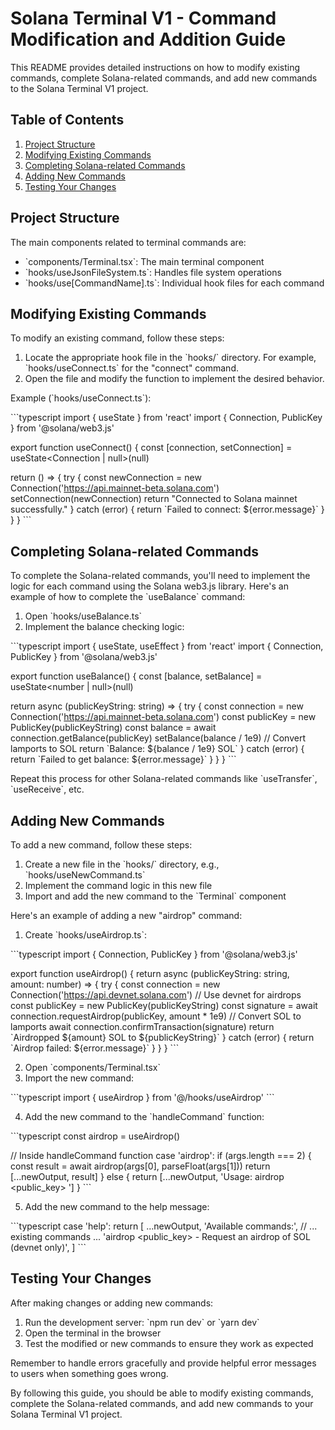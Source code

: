 # Solana Terminal V1 - Command Modification and Addition Guide

This README provides detailed instructions on how to modify existing commands, complete Solana-related commands, and add new commands to the Solana Terminal V1 project.

## Table of Contents

1. [Project Structure](#project-structure)
2. [Modifying Existing Commands](#modifying-existing-commands)
3. [Completing Solana-related Commands](#completing-solana-related-commands)
4. [Adding New Commands](#adding-new-commands)
5. [Testing Your Changes](#testing-your-changes)

## Project Structure

The main components related to terminal commands are:

- \`components/Terminal.tsx\`: The main terminal component
- \`hooks/useJsonFileSystem.ts\`: Handles file system operations
- \`hooks/use[CommandName].ts\`: Individual hook files for each command

## Modifying Existing Commands

To modify an existing command, follow these steps:

1. Locate the appropriate hook file in the \`hooks/\` directory. For example, \`hooks/useConnect.ts\` for the "connect" command.
2. Open the file and modify the function to implement the desired behavior.

Example (\`hooks/useConnect.ts\`):

\`\`\`typescript
import { useState } from 'react'
import { Connection, PublicKey } from '@solana/web3.js'

export function useConnect() {
  const [connection, setConnection] = useState<Connection | null>(null)

  return () => {
    try {
      const newConnection = new Connection('https://api.mainnet-beta.solana.com')
      setConnection(newConnection)
      return "Connected to Solana mainnet successfully."
    } catch (error) {
      return \`Failed to connect: \${error.message}\`
    }
  }
}
\`\`\`

## Completing Solana-related Commands

To complete the Solana-related commands, you'll need to implement the logic for each command using the Solana web3.js library. Here's an example of how to complete the \`useBalance\` command:

1. Open \`hooks/useBalance.ts\`
2. Implement the balance checking logic:

\`\`\`typescript
import { useState, useEffect } from 'react'
import { Connection, PublicKey } from '@solana/web3.js'

export function useBalance() {
  const [balance, setBalance] = useState<number | null>(null)

  return async (publicKeyString: string) => {
    try {
      const connection = new Connection('https://api.mainnet-beta.solana.com')
      const publicKey = new PublicKey(publicKeyString)
      const balance = await connection.getBalance(publicKey)
      setBalance(balance / 1e9) // Convert lamports to SOL
      return \`Balance: \${balance / 1e9} SOL\`
    } catch (error) {
      return \`Failed to get balance: \${error.message}\`
    }
  }
}
\`\`\`

Repeat this process for other Solana-related commands like \`useTransfer\`, \`useReceive\`, etc.

## Adding New Commands

To add a new command, follow these steps:

1. Create a new file in the \`hooks/\` directory, e.g., \`hooks/useNewCommand.ts\`
2. Implement the command logic in this new file
3. Import and add the new command to the \`Terminal\` component

Here's an example of adding a new "airdrop" command:

1. Create \`hooks/useAirdrop.ts\`:

\`\`\`typescript
import { Connection, PublicKey } from '@solana/web3.js'

export function useAirdrop() {
  return async (publicKeyString: string, amount: number) => {
    try {
      const connection = new Connection('https://api.devnet.solana.com') // Use devnet for airdrops
      const publicKey = new PublicKey(publicKeyString)
      const signature = await connection.requestAirdrop(publicKey, amount * 1e9) // Convert SOL to lamports
      await connection.confirmTransaction(signature)
      return \`Airdropped \${amount} SOL to \${publicKeyString}\`
    } catch (error) {
      return \`Airdrop failed: \${error.message}\`
    }
  }
}
\`\`\`

2. Open \`components/Terminal.tsx\`
3. Import the new command:

\`\`\`typescript
import { useAirdrop } from '@/hooks/useAirdrop'
\`\`\`

4. Add the new command to the \`handleCommand\` function:

\`\`\`typescript
const airdrop = useAirdrop()

// Inside handleCommand function
case 'airdrop':
  if (args.length === 2) {
    const result = await airdrop(args[0], parseFloat(args[1]))
    return [...newOutput, result]
  } else {
    return [...newOutput, 'Usage: airdrop <public_key> <amount>']
  }
\`\`\`

5. Add the new command to the help message:

\`\`\`typescript
case 'help':
  return [
    ...newOutput,
    'Available commands:',
    // ... existing commands ...
    'airdrop <public_key> <amount> - Request an airdrop of SOL (devnet only)',
  ]
\`\`\`

## Testing Your Changes

After making changes or adding new commands:

1. Run the development server: \`npm run dev\` or \`yarn dev\`
2. Open the terminal in the browser
3. Test the modified or new commands to ensure they work as expected

Remember to handle errors gracefully and provide helpful error messages to users when something goes wrong.

By following this guide, you should be able to modify existing commands, complete the Solana-related commands, and add new commands to your Solana Terminal V1 project.

